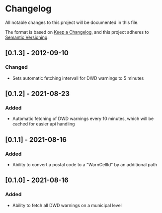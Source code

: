 # Changelog
All notable changes to this project will be documented in this file.

The format is based on [Keep a Changelog](https://keepachangelog.com/en/1.0.0/),
and this project adheres to [Semantic Versioning](https://semver.org/spec/v2.0.0.html).

## [0.1.3] - 2012-09-10
### Changed
- Sets automatic fetching intervall for DWD warnings to 5 minutes

## [0.1.2] - 2021-08-23
### Added
- Automatic fetching of DWD warnings every 10 minutes, which will be cached for easier api handling

## [0.1.1] - 2021-08-16
### Added
- Ability to convert a postal code to a "WarnCellId" by an additional path

## [0.1.0] - 2021-08-16
### Added
- Ability to fetch all DWD warnings on a municipal level